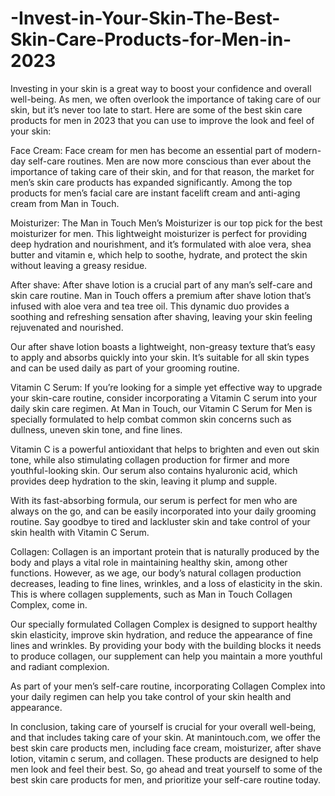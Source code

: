 # -Invest-in-Your-Skin-The-Best-Skin-Care-Products-for-Men-in-2023
Investing in your skin is a great way to boost your confidence and overall well-being. As men, we often overlook the importance of taking care of our skin, but it’s never too late to start. Here are some of the best skin care products for men in 2023 that you can use to improve the look and feel of your skin:

Face Cream: Face cream for men has become an essential part of modern-day self-care routines. Men are now more conscious than ever about the importance of taking care of their skin, and for that reason, the market for men’s skin care products has expanded significantly. Among the top products for men’s facial care are instant facelift cream and anti-aging cream from Man in Touch.

Moisturizer: The Man in Touch Men’s Moisturizer is our top pick for the best moisturizer for men. This lightweight moisturizer is perfect for providing deep hydration and nourishment, and it’s formulated with aloe vera, shea butter and vitamin e, which help to soothe, hydrate, and protect the skin without leaving a greasy residue.

After shave: After shave lotion is a crucial part of any man’s self-care and skin care routine. Man in Touch offers a premium after shave lotion that’s infused with aloe vera and tea tree oil. This dynamic duo provides a soothing and refreshing sensation after shaving, leaving your skin feeling rejuvenated and nourished.

Our after shave lotion boasts a lightweight, non-greasy texture that’s easy to apply and absorbs quickly into your skin. It’s suitable for all skin types and can be used daily as part of your grooming routine.

Vitamin C Serum: If you’re looking for a simple yet effective way to upgrade your skin-care routine, consider incorporating a Vitamin C serum into your daily skin care regimen. At Man in Touch, our Vitamin C Serum for Men is specially formulated to help combat common skin concerns such as dullness, uneven skin tone, and fine lines.

Vitamin C is a powerful antioxidant that helps to brighten and even out skin tone, while also stimulating collagen production for firmer and more youthful-looking skin. Our serum also contains hyaluronic acid, which provides deep hydration to the skin, leaving it plump and supple.

With its fast-absorbing formula, our serum is perfect for men who are always on the go, and can be easily incorporated into your daily grooming routine. Say goodbye to tired and lackluster skin and take control of your skin health with Vitamin C Serum.

Collagen: Collagen is an important protein that is naturally produced by the body and plays a vital role in maintaining healthy skin, among other functions. However, as we age, our body’s natural collagen production decreases, leading to fine lines, wrinkles, and a loss of elasticity in the skin. This is where collagen supplements, such as Man in Touch Collagen Complex, come in.

Our specially formulated Collagen Complex is designed to support healthy skin elasticity, improve skin hydration, and reduce the appearance of fine lines and wrinkles. By providing your body with the building blocks it needs to produce collagen, our supplement can help you maintain a more youthful and radiant complexion.

As part of your men’s self-care routine, incorporating Collagen Complex into your daily regimen can help you take control of your skin health and appearance.

In conclusion, taking care of yourself is crucial for your overall well-being, and that includes taking care of your skin. At manintouch.com, we offer the best skin care products men, including face cream, moisturizer, after shave lotion, vitamin c serum, and collagen. These products are designed to help men look and feel their best. So, go ahead and treat yourself to some of the best skin care products for men, and prioritize your self-care routine today.
